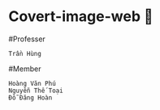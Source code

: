# Covert-image-web 🐔

#Professer
    
    Trần Hùng
    
#Member

    Hoàng Văn Phú
    Nguyễn Thế Toại
    Đỗ Đăng Hoàn